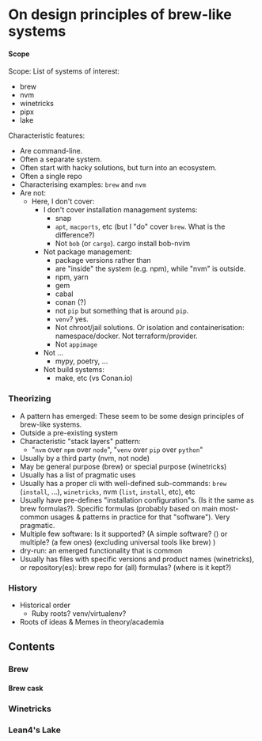 # On design principles of brew-like systems

#### Scope
Scope: List of systems of interest:
* brew
* nvm
* winetricks
* pipx
* lake

Characteristic features:
* Are command-line.
* Often a separate system.
* Often start with hacky solutions, but turn into an ecosystem.
* Often a single repo
* Characterising examples: `brew` and `nvm`
* Are not:
   * Here, I don't cover:
      * I don't cover installation management systems:
         * snap
         * `apt`, `macports`, etc (but I "do" cover `brew`. What is the difference?)
         * Not `bob` (or `cargo`). cargo install bob-nvim
      * Not package management:
         * package versions rather than
         * are "inside" the system (e.g. npm), while "nvm" is outside.
         * npm, yarn
         * gem
         * cabal
         * conan (?)
         * not `pip` but something that is around `pip`.
         * `venv`? yes.
         * Not chroot/jail solutions. Or isolation and containerisation: namespace/docker. Not terraform/provider.
         * Not `appimage`
      * Not ...
         * mypy, poetry, ...
      * Not build systems:
         * make, etc (vs Conan.io)

### Theorizing
* A pattern has emerged: These seem to be some design principles of brew-like systems.
* Outside a pre-existing system
* Characteristic "stack layers" pattern:
   * "`nvm` over `npm` over `node`", "`venv` over `pip` over `python`"
* Usually by a third party (nvm, not node)
* May be general purpose (brew) or special purpose (winetricks)
* Usually has a list of pragmatic uses
* Usually has a proper cli with well-defined sub-commands: `brew` (`install`, ...), `winetricks`, nvm (`list`, `install`, etc), etc
* Usually have pre-defines "installation configuration"s. (Is it the same as brew formulas?). Specific formulas (probably based on main most-common usages & patterns in practice for that "software"). Very pragmatic.
* Multiple few software: Is it supported? (A simple software? () or multiple? (a few ones) (excluding universal tools like brew) )
* dry-run: an emerged functionality that is common
* Usually has files with specific versions and product names (winetricks), or repository(es): brew repo for (all) formulas? (where is it kept?)

<!-- ## Meta -->
### History
* Historical order
   * Ruby roots? venv/virtualenv?
* Roots of ideas & Memes in theory/academia

## Contents
### Brew
#### Brew cask
### Winetricks
### Lean4's Lake


